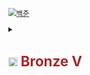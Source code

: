 [![백준](https://d2gd6pc034wcta.cloudfront.net/images/logo@2x.png)](https://www.acmicpc.net/)

<details>
<summary>
<h1 style="color:brown;">
<img src="https://static.solved.ac/tier_small/1.svg" width="18"/> Bronze V
</h1>
</summary>

- [1000. A+B](/Baekjoon/Bronze/V/1000.%20A+B/)
- [1001. A-B](/Baekjoon/Bronze/V/1001.%20A-B/)
- [1008. A÷B](/Baekjoon/Bronze/V/1008.%20A÷B/)
- [1271. 엄청난 부자2](/Baekjoon/Bronze/V/1271.%20엄청난%20부자2/)
- [1330. 두 수 비교하기](/Baekjoon/Bronze/V/1330.%20두%20수%20비교하기/)

</details>